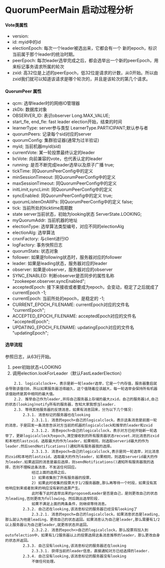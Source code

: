 # QuorumPeerMain 启动过程分析

#### Vote类属性
* version:
* id: myid中的id
* electionEpoch: 每次一个leader被选出来，它都会有一个 新的epoch，标识当前属于那个leader的统治时期。
* peerEpoch: 每次leader选举完成之后，都会选举出一个新的peerEpoch，用来标记事务请求所属的轮次
* zxid: 高32位是上述的peerEpoch，低32位是请求的计数，从0开始。所以由zxid我们就可以知道该请求是哪个轮次的，并且是该轮次的第几个请求。

#### QuorumPeer 属性
* qcm:	选举leader时的网络IO管理器
* zkDb:	数据库对象
* OBSERVER_ID:	表识observer	Long.MAX_VALUE;
* start_fle, end_fle:	fast leader election开始，结束的时间
* learnerType:	server参与类型	LearnerType.PARTICIPANT;默认参与者
* quorumPeers:	记录每个sid对应的server
* quorumConfig:	集群验证器(通常为过半验证)
* myid;	当前机器myid(sid)
* currentVote:	某一轮投票最终认定的leader
* bcVote:	向前兼容的vote，也代表认定的leader
* running:	是否不断完成leader选举以及原子广播	true;
* tickTime:	同QuorumPeerConfig中的定义
* minSessionTimeout:	同QuorumPeerConfig中的定义
* maxSessionTimeout:	同QuorumPeerConfig中的定义
* initLimit,syncLimit:	同QuorumPeerConfig中的定义
* syncEnabled:	同QuorumPeerConfig中的定义	true;
* quorumListenOnAllIPs:	同QuorumPeerConfig中的定义	false;
* tick:	当前所处的ticktime周期数
* state	server当前状态，初始为looking状态	ServerState.LOOKING;
* myQuorumAddr:	当前机器的地址
* electionType:	选举算法类型编号，对应不同的electionAlg
* electionAlg:	选举算法
* cnxnFactory:	与client进行IO
* logFactory:	事务快照日志
* quorumStats:	状态对象
* follower:	如果是following状态时，服务器对应的follower
* leader:	如果是leading状态，服务器对应的leader
* observer:	如果是observer，服务器对应的observer
* SYNC_ENABLED:	判断observer是否同步的属性名称	"zookeeper.observer.syncEnabled";
* acceptedEpoch:	接下来接收或者要成为epoch，会变动，稳定了之后就成了currentEpoch	-1;
* currentEpoch:	当前所处的epoch，是稳定的	-1;
* CURRENT_EPOCH_FILENAME:	currentEpoch对应的文件名	"currentEpoch";
* ACCEPTED_EPOCH_FILENAME:	acceptedEpoch对应的文件名	"acceptedEpoch";
* UPDATING_EPOCH_FILENAME:	updatingEpoch对应的文件名	"updatingEpoch";

#### 选举流程
参照日志，从63行开始。
1. peer初始状态=LOOKING
2. 调用election.lookForLeader（默认FastLeaderElection）

```
    2.1. logicalclock++，表示是新一轮leader选举，它是一个内存值，服务器重启就会导致该值归0，所以如果服务器活得越久，这个值随着应该越大，每一轮选举会保持所有机器该值始终是其中相同的最大值。
    2.2. 推举自己作为leader,并将自己服务器上存储的最大zxid，自己的服务器id,自己的状态(looking)notify所有的服务器，告知大家我想当leader.
    2.3. 等待其他服务器的反馈消息，如果有消息回来，分为以下几个情况: 
        2.3.1. 消息标记的服务器也在looking 
            2.3.1.1. 消息的epoch<自己的logicalclock，表示这条消息是前面一轮的消息，于是回发一条消息告诉对方当前的机器的logicalclock和推举的leader和zxid
            2.3.1.2. 消息epoch>自己的logicalclock，表示对方已经开始新一轮选举了，更新logicalclock为epoch,清空接收到的所有服务器状态recvset.对比消息的zxid和本地的lastzxid，选取最大的作为leader，如果相同，则选取serverid最大的作为leader.然后sendNotifications()通知所有服务器我的选择。
            2.3.1.3. 消息epoch=自己的logicalclock,表示是同一轮选举，对比消息的zxid和本地的lastzxid，选取最大的作为leader，如果相同，则选取serverid最大的作为leader.如果返回的消息是最后选择，则sendNotifications()通知所有服务器我的选择，否则不理睬这条消息，不发送任何回应。
            经过上面的选择之后，
            1) 如果收集到了所有服务器的投票，
            2) 如果此时收集的投票大于1/2服务器数,那么再等待一个时段，如果没有其他响应到来或者到来的响应没有新的选票产生。
            此时看下此时选举出来的proposedLeader是否是自己，是则更改自己的状态为leading,否则更改为following，然后跳出选举阶段.
            如果不满足上面的两条条件，则继续等待消息。
        2.3.2. 自己还在looking,该消息标记的服务器已经没有looking了
            2.3.2.1. 消息的epoch=自己的logicalclock，如果消息状态是leading,那么就认为他是leading，更改自己的状态返回。如果消息认为自己是leader,那么需要有1/2以上服务器认为自己是leader,就更改状态并返回。
            2.3.2.2. 消息的epoch<>自己的logicalclock，那么投票将加入到outofelection中，如果有1/2服务器以上的投票选择这条消息推荐的leader，那么更改自身的状态并返回。
        2.3.3. 自己没有looking,该消息标记的服务器还在looking
            2.3.3.1. 获得当前的leader信息，直接通知对方已经选择的leader.
        2.3.4. 自己没有looking,该消息标记的服务器没有looking
            不做任何处理。
```